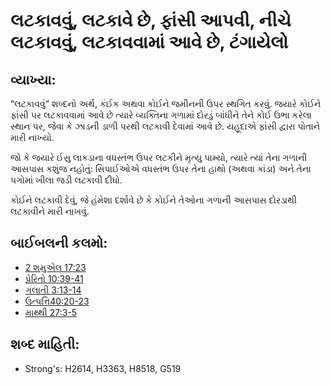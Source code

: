 # લટકાવવું, લટકાવે છે, ફાંસી આપવી, નીચે લટકાવવું, લટકાવવામાં આવે છે, ટંગાયેલો 

## વ્યાખ્યા: 

“લટકાવવું” શબ્દનો અર્થ, કંઈક અથવા કોઈને જમીનની ઉપર સ્થગિત કરવું.
જયારે કોઈને ફાંસી પર લટકાવવામાં આવે છે ત્યારે વ્યક્તિના ગળામાં દોરડું બાંધીને તેને કોઈ ઉભા કરેલા સ્થાન પર, જેવા કે ઝાડની ડાળી પરથી લટકાવી દેવામાં આવે છે.
યહૂદાએ ફાંસી દ્વારા પોતાને મારી નાખ્યો.

જો કે જયારે ઈસુ લાકડાના વધસ્તંભ ઉપર લટકીને મૃત્યુ પામ્યો, ત્યારે ત્યાં તેના ગળાની આસપાસ કશુંજ નહોતું: સિપાઈઓએ વધસ્તંભ ઉપર તેના હાથો (અથવા કાંડા) અને તેના પગોમાં ખીલા જડી લટકાવી દીધો.

કોઈને લટકાવી દેવું, જે હંમેશા દર્શાવે છે કે કોઈને તેઓના ગળાની આસપાસ દોરડાથી લટકાવીને મારી નાખવું.

## બાઈબલની કલમો: 

* [2 શમુએલ 17:23](rc://gu/tn/help/2sa/17/23)
* [પ્રેરિતો 10:39-41](rc://gu/tn/help/act/10/39)
* [ગલાતી 3:13-14](rc://gu/tn/help/gal/03/13)
* [ઉત્પત્તિ40:20-23](rc://gu/tn/help/gen/40/20)
* [માથ્થી 27:3-5](rc://gu/tn/help/mat/27/03)

## શબ્દ માહિતી: 

* Strong's: H2614, H3363, H8518, G519

